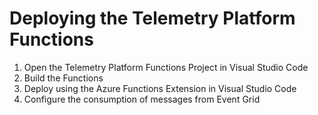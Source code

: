 # Deploying the Telemetry Platform Functions

1. Open the Telemetry Platform Functions Project in Visual Studio Code
1. Build the Functions
1. Deploy using the Azure Functions Extension in Visual Studio Code
1. Configure the consumption of messages from Event Grid
